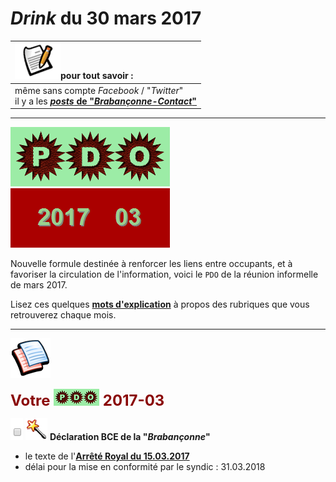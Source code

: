 # *Drink* du 30 mars 2017

| ![](posts.png)pour tout savoir : |
| :--- |
| même sans compte *Facebook* / "*Twitter*"<br>il y a les [***posts* de "*Brabançonne-Contact*"**](https://brab80webscom.github.io/facebookfeeds/) |

---

![](PDO.png) ![](2017-03.gif)

Nouvelle formule destinée à renforcer les liens entre occupants, et à favoriser la circulation de l'information, voici le ` PDO ` de la réunion informelle de mars 2017.

Lisez ces quelques [**mots d'explication**](https://brab80webscom.github.io/facebookfeeds/Drink_20170330/PDO_definition.html) à propos des rubriques que vous retrouverez chaque mois.

---

![](pages.png)

<b><font size="5" color="#8A0808">Votre <img src="PDO_small.png"> 2017-03</font></b>

![](vide.png) ![](itemAG.png) **Déclaration BCE de la "*Brabançonne*"**

* le texte de l'[**Arrêté Royal du 15.03.2017**](https://brab80webscom.github.io/facebookfeeds/Drink_20170330/AR_20170315.html)  
* délai pour la mise en conformité par le syndic : 31.03.2018  


